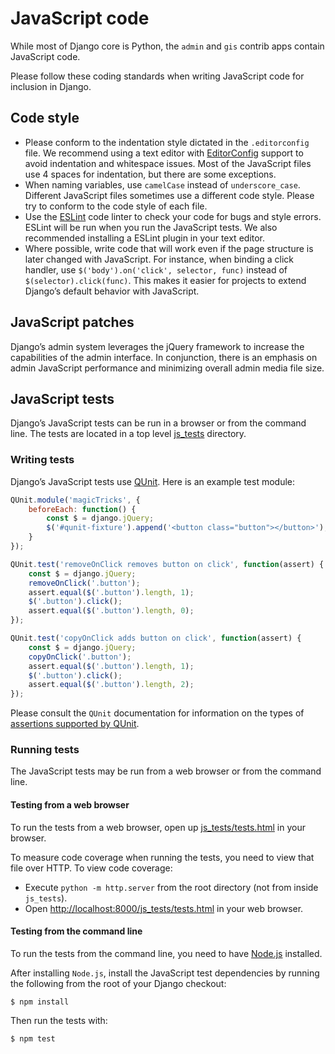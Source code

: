 # JavaScript code

While most of Django core is Python, the `admin` and `gis` contrib apps
contain JavaScript code.

Please follow these coding standards when writing JavaScript code for inclusion
in Django.

## Code style

* Please conform to the indentation style dictated in the `.editorconfig`
  file. We recommend using a text editor with [EditorConfig](https://editorconfig.org/) support to avoid
  indentation and whitespace issues. Most of the JavaScript files use 4 spaces
  for indentation, but there are some exceptions.
* When naming variables, use `camelCase` instead of `underscore_case`.
  Different JavaScript files sometimes use a different code style. Please try to
  conform to the code style of each file.
* Use the [ESLint](https://eslint.org/) code linter to check your code for bugs and style errors.
  ESLint will be run when you run the JavaScript tests. We also recommended
  installing a ESLint plugin in your text editor.
* Where possible, write code that will work even if the page structure is later
  changed with JavaScript. For instance, when binding a click handler, use
  `$('body').on('click', selector, func)` instead of
  `$(selector).click(func)`. This makes it easier for projects to extend
  Django’s default behavior with JavaScript.

<a id="javascript-patches"></a>

## JavaScript patches

Django’s admin system leverages the jQuery framework to increase the
capabilities of the admin interface. In conjunction, there is an emphasis on
admin JavaScript performance and minimizing overall admin media file size.

<a id="javascript-tests"></a>

## JavaScript tests

Django’s JavaScript tests can be run in a browser or from the command line.
The tests are located in a top level [js_tests](https://github.com/django/django/blob/main/js_tests) directory.

### Writing tests

Django’s JavaScript tests use [QUnit](https://qunitjs.com/). Here is an example test module:

```javascript
QUnit.module('magicTricks', {
    beforeEach: function() {
        const $ = django.jQuery;
        $('#qunit-fixture').append('<button class="button"></button>');
    }
});

QUnit.test('removeOnClick removes button on click', function(assert) {
    const $ = django.jQuery;
    removeOnClick('.button');
    assert.equal($('.button').length, 1);
    $('.button').click();
    assert.equal($('.button').length, 0);
});

QUnit.test('copyOnClick adds button on click', function(assert) {
    const $ = django.jQuery;
    copyOnClick('.button');
    assert.equal($('.button').length, 1);
    $('.button').click();
    assert.equal($('.button').length, 2);
});
```

Please consult the `QUnit` documentation for information on the types of
[assertions supported by QUnit](https://api.qunitjs.com/assert/).

### Running tests

The JavaScript tests may be run from a web browser or from the command line.

#### Testing from a web browser

To run the tests from a web browser, open up [js_tests/tests.html](https://github.com/django/django/blob/main/js_tests/tests.html) in your
browser.

To measure code coverage when running the tests, you need to view that file
over HTTP. To view code coverage:

* Execute `python -m http.server` from the root directory (not from inside
  `js_tests`).
* Open [http://localhost:8000/js_tests/tests.html](http://localhost:8000/js_tests/tests.html) in your web browser.

#### Testing from the command line

To run the tests from the command line, you need to have [Node.js](https://nodejs.org/) installed.

After installing `Node.js`, install the JavaScript test dependencies by
running the following from the root of your Django checkout:

```console
$ npm install
```

Then run the tests with:

```console
$ npm test
```
